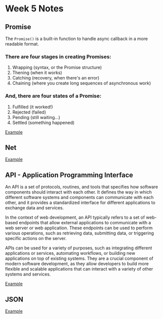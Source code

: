 # Week 5 Notes
## Promise
The `Promise()` is a built-in function to handle async callback in a more readable format. 

### There are four stages in creating Promises:

1. Wrapping (syntax, or the Promise structure)
2. Thening (when it works)
3. Catching (recovery, when there's an error)
4. Chaining (where you create long sequences of asynchronous work)

### And, there are four states of a Promise:

1. Fulfilled (it worked!)
2. Rejected (failed)
3. Pending (still waiting...)
4. Settled (something happened)

[Example](promise.md)

## Net
[Example](net.md)

## API - Application Programming Interface
An API is a set of protocols, routines, and tools that specifies how software components should interact with each other. It defines the way in which different software systems and components can communicate with each other, and it provides a standardized interface for different applications to exchange data and services.

In the context of web development, an API typically refers to a set of web-based endpoints that allow external applications to communicate with a web server or web application. These endpoints can be used to perform various operations, such as retrieving data, submitting data, or triggering specific actions on the server.

APIs can be used for a variety of purposes, such as integrating different applications or services, automating workflows, or building new applications on top of existing systems. They are a crucial component of modern software development, as they allow developers to build more flexible and scalable applications that can interact with a variety of other systems and services.

[Example](api.md)

## JSON
[Example](json.md)

